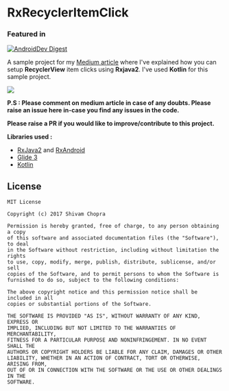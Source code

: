 **RxRecyclerItemClick**
=================

### Featured in
[![AndroidDev Digest](https://img.shields.io/badge/AndroidDev%20Digest-%23147-blue.svg)](https://www.androiddevdigest.com/digest-147/)

A sample project for my [Medium article](https://blog.mindorks.com/recyclerview-item-click-using-rxjava2-993fc0c78047) where I've explained how you can setup **RecyclerView** item clicks using **Rxjava2**. I've used **Kotlin** for this sample project. 

![](https://media.giphy.com/media/3oKIPht9ld5QvuJj6E/giphy.gif)

**P.S : Please comment on medium article in case of any doubts. Please  raise an issue here in-case you find any issues in the code.**

**Please raise a PR if you would like to improve/contribute to this project.**

**Libraries used :**
- [RxJava2](https://github.com/ReactiveX/RxJava) and [RxAndroid](https://github.com/ReactiveX/RxAndroid)
- [Glide 3](https://github.com/bumptech/glide)
- [Kotlin](http://kotlinlang.org/)


## License
```
MIT License

Copyright (c) 2017 Shivam Chopra

Permission is hereby granted, free of charge, to any person obtaining a copy
of this software and associated documentation files (the "Software"), to deal
in the Software without restriction, including without limitation the rights
to use, copy, modify, merge, publish, distribute, sublicense, and/or sell
copies of the Software, and to permit persons to whom the Software is
furnished to do so, subject to the following conditions:

The above copyright notice and this permission notice shall be included in all
copies or substantial portions of the Software.

THE SOFTWARE IS PROVIDED "AS IS", WITHOUT WARRANTY OF ANY KIND, EXPRESS OR
IMPLIED, INCLUDING BUT NOT LIMITED TO THE WARRANTIES OF MERCHANTABILITY,
FITNESS FOR A PARTICULAR PURPOSE AND NONINFRINGEMENT. IN NO EVENT SHALL THE
AUTHORS OR COPYRIGHT HOLDERS BE LIABLE FOR ANY CLAIM, DAMAGES OR OTHER
LIABILITY, WHETHER IN AN ACTION OF CONTRACT, TORT OR OTHERWISE, ARISING FROM,
OUT OF OR IN CONNECTION WITH THE SOFTWARE OR THE USE OR OTHER DEALINGS IN THE
SOFTWARE.
